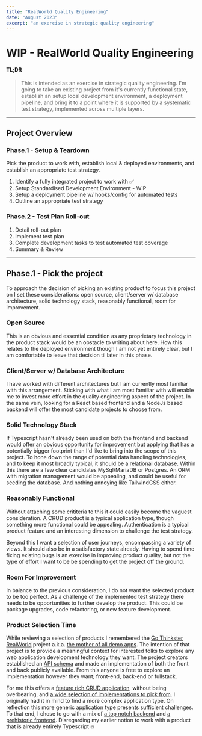 ```yaml
---
title: "RealWorld Quality Engineering"
date: "August 2023"
excerpt: "an exercise in strategic quality engineering"
---
```


# WIP - RealWorld Quality Engineering

#### TL;DR
> This is intended as an exercise in strategic quality engineering. I'm going to take an existing project from it's currently functional state, establish an setup local development environment, a deployment pipeline, and bring it to a point where it is supported by a systematic test strategy, implemented across multiple layers.

---

## Project Overview

### Phase.1 - Setup & Teardown

Pick the product to work with, establish local & deployed environments, and establish an appropriate test strategy.

1. Identify a fully integrated project to work with :white_check_mark:
2. Setup Standardised Development Environment - WIP
3. Setup a deployment pipeline w/ hooks/config for automated tests
4. Outline an appropriate test strategy

### Phase.2 - Test Plan Roll-out

1. Detail roll-out plan
2. Implement test plan
3. Complete development tasks to test automated test coverage
4. Summary & Review

---

## Phase.1 - Pick the project

To approach the decision of picking an existing product to focus this project on I set these considerations: open source, client/server w/ database architecture, solid technology stack, reasonably functional, room for improvement.

### Open Source
This is an obvious and essential condition as any proprietary technology in the product stack would be an obstacle to writing about here. How this relates to the deployed environment though I am not yet entirely clear, but I am comfortable to leave that decision til later in this phase.

### Client/Server w/ Database Architecture
I have worked with different architectures but I am currently most familiar with this arrangement. Sticking with what I am most familiar with will enable me to invest more effort in the quality engineering aspect of the project. In the same vein, looking for a React based frontend and a NodeJs based backend will offer the most candidate projects to choose from.

### Solid Technology Stack
If Typescript hasn't already been used on both the frontend and backend would offer an obvious opportunity for improvement but applying that has a potentially bigger footprint than I'd like to bring into the scope of this project. To hone down the range of potential data handling technologies, and to keep it most broadly typical, it should be a relational database. Within this there are a few clear candidates MySql/MariaDB or Postgres. An ORM with migration management would be appealing, and could be useful for seeding the database. And nothing annoying like TailwindCSS either.

### Reasonably Functional
Without attaching some crititeria to this it could easily become the vaguest consideration. A CRUD product is a typical application type, though something more functional could be appealing. Authentication is a typical product feature and an interesting dimension to challenge the test strategy.

Beyond this I want a selection of user journeys, encompassing a variety of views. It should also be in a satisfactory state already. Having to spend time fixing existing bugs is an exercise in improving product quality, but not the type of effort I want to be be spending to get the project off the ground.

### Room For Improvement
In balance to the previous consideration, I do not want the selected product to be too perfect. As a challenge of the implemented test strategy there needs to be opportunities to further develop the product. This could be package upgrades, code refactoring, or new feature development.

### Product Selection Time
While reviewing a selection of products I remembered the [Go Thinkster RealWorld](https://github.com/gothinkster/realworld) project a.k.a. [the mother of all demo apps](https://medium.com/@ericsimons/introducing-realworld-6016654d36b5). The intention of that project is to provide a meaningful context for interested folks to explore any web application development technology they want. The project creators established an [API schema](https://github.com/gothinkster/realworld/blob/main/api/openapi.yml) and made an implementation of both the front and back publicly available. From this anyone is free to explore an implementation however they want; front-end, back-end or fullstack.

For me this offers a [feature rich CRUD application](https://www.realworld.how/docs/implementation-creation/features), without being overbearing, and [a wide selection of implementations to pick from](https://codebase.show/projects/realworld). I originally had it in mind to find a more complex application type. On reflection this more generic application type presents sufficient challenges. To that end, I chose to go with a mix of [a top notch backend](https://github.com/SeuRonao/realworld-express-prisma/tree/main) and [a prehistoric frontend](https://github.com/gothinkster/react-redux-realworld-example-app/tree/master). Disregarding my earlier notion to work with a product that is already entirely Typescript :fire:
